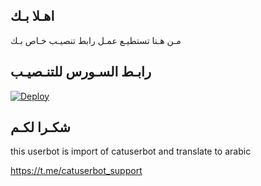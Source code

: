## اهـلا بـك
مـن هـنا تستطيـع عمـل رابط تنصيـب خـاص بـك

## رابـط السـورس للتنـصيـب

[![Deploy](https://www.herokucdn.com/deploy/button.svg)](https://heroku.com/deploy?template=https://github.com/end800/jmthon)

## شكـرا لكـم 


this userbot is import of catuserbot and translate to arabic

https://t.me/catuserbot_support
